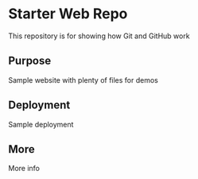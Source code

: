 # Starter Web Repo

This repository is for showing how Git and GitHub work

## Purpose

Sample website with plenty of files for demos

## Deployment

Sample deployment

## More

More info